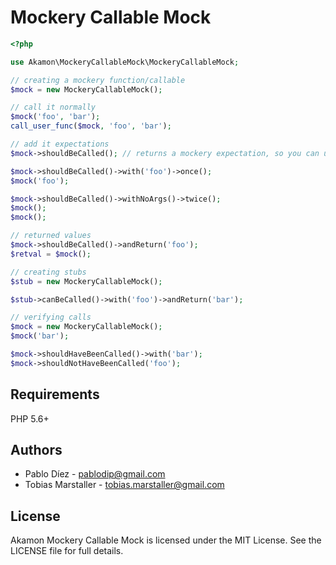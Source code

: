 # Mockery Callable Mock

```php
<?php

use Akamon\MockeryCallableMock\MockeryCallableMock;

// creating a mockery function/callable
$mock = new MockeryCallableMock();

// call it normally
$mock('foo', 'bar');
call_user_func($mock, 'foo', 'bar');

// add it expectations
$mock->shouldBeCalled(); // returns a mockery expectation, so you can use it normally

$mock->shouldBeCalled()->with('foo')->once();
$mock('foo');

$mock->shouldBeCalled()->withNoArgs()->twice();
$mock();
$mock();

// returned values
$mock->shouldBeCalled()->andReturn('foo');
$retval = $mock();

// creating stubs
$stub = new MockeryCallableMock();

$stub->canBeCalled()->with('foo')->andReturn('bar');

// verifying calls
$mock = new MockeryCallableMock();
$mock('bar');

$mock->shouldHaveBeenCalled()->with('bar');
$mock->shouldNotHaveBeenCalled('foo');
```

## Requirements

PHP 5.6+

## Authors

* Pablo Díez - <pablodip@gmail.com>
* Tobias Marstaller - <tobias.marstaller@gmail.com>

## License

Akamon Mockery Callable Mock is licensed under the MIT License. See the LICENSE file for full details.
